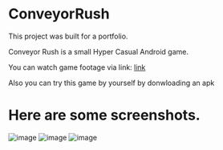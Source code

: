 # ConveyorRush
This project was built for a portfolio.

Conveyor Rush is a small Hyper Casual Android game.

You can watch game footage via link: [link](https://www.youtube.com/watch?v=URuxnNbDVXk&ab_channel=ValeriiDobrotskyi)

Also you can try this game by yourself by donwloading an apk 

# Here are some screenshots. 
![image](https://github.com/Dobrotskyi/ConveyorRush/assets/118120050/44ef405c-a048-4af7-a120-e5b2d2d08689)
![image](https://github.com/Dobrotskyi/ConveyorRush/assets/118120050/7c3c0309-007a-4380-b059-b5ccb5e9bbaf)
![image](https://github.com/Dobrotskyi/ConveyorRush/assets/118120050/5000bfee-89be-4da3-a497-ec2f613bfae2)




